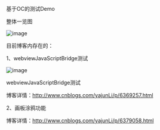 基于OC的测试Demo

整体一览图

![image](https://github.com/TangledHusky/TestOC/blob/master/%E5%9B%BE%E7%89%87%E8%B5%84%E6%BA%90/TestOC%E9%A6%96%E9%A1%B5%E4%B8%80%E8%A7%88.png)

 

目前博客内存在的：

1、webviewJavaScriptBridge测试

![image](https://github.com/TangledHusky/TestOC/blob/master/%E5%9B%BE%E7%89%87%E8%B5%84%E6%BA%90/js%E5%92%8Coc%E4%BA%A4%E4%BA%92.gif)


webviewJavaScriptBridge测试

博客详情：http://www.cnblogs.com/yajunLi/p/6369257.html

 

2、画板涂鸦功能

博客详情：http://www.cnblogs.com/yajunLi/p/6379058.html

